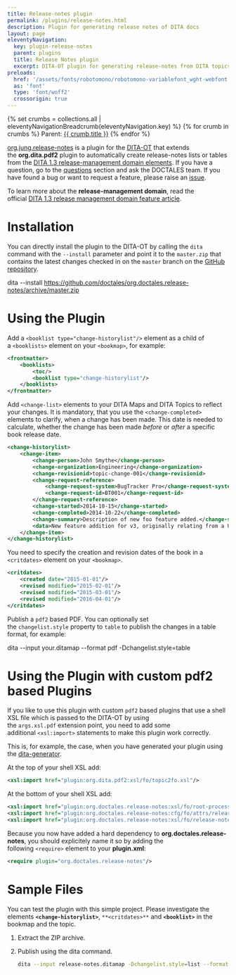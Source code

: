 ```yaml
---
title: Release-notes plugin
permalink: /plugins/release-notes.html
description: Plugin for generating release notes of DITA docs
layout: page
eleventyNavigation:
  key: plugin-release-notes
  parent: plugins
  title: Release Notes plugin
  excerpt: DITA-OT plugin for generating release-notes from DITA topics
preloads:
  href: '/assets/fonts/robotomono/robotomono-variablefont_wght-webfont.woff2'
  as: 'font'
  type: 'font/woff2'
  crossorigin: true
---
```


{% set crumbs = collections.all | eleventyNavigationBreadcrumb(eleventyNavigation.key) %}
{% for crumb in crumbs %}
Parent: <a class="crumb" href="{{ crumb.url | url }}">{{ crumb.title }}</a>
{% endfor %}

[org.jung.release-notes](https://github.com/doctales/org.doctales.release-notes) is a plugin for the [DITA-OT](http://dita-ot.github.io/) that extends the **org.dita.pdf2** plugin to automatically create release-notes lists or tables from the [DITA 1.3 release-management domain elements](http://docs.oasis-open.org/dita/dita/v1.3/os/part3-all-inclusive/archSpec/technicalContent/releaseManagement-domain.html#dita_release_management_domain_topic). If you have a question, go to the [questions](https://doctales.atlassian.net/wiki/display/J2D/questions/onboarding) section and ask the DOCTALES team. If you have found a bug or want to request a feature, please raise an [issue](https://github.com/doctales/org.doctales.javaProperties2Dita/issues).

To learn more about the **release-management domain**, read the official [DITA 1.3 release management domain feature article](https://www.oasis-open.org/committees/download.php/56339/Release_Management_WP.pdf).

  

Installation
============

You can directly install the plugin to the DITA-OT by calling the `dita` command with the `--install` parameter and point it to the `master.zip` that contains the latest changes checked in on the `master` branch on the [GitHub repository](https://github.com/doctales/org.doctales.release-notes).

dita --install https://github.com/doctales/org.doctales.release-notes/archive/master.zip

  
Using the Plugin
================

Add a `<booklist type="change-historylist"/>` element as a child of a `<booklists>` element on your `<bookmap>`, for example:

```xml
<frontmatter>
    <booklists>
        <toc/>
        <booklist type="change-historylist"/>
    </booklists>
</frontmatter>
```

Add `<change-list>` elements to your DITA Maps and DITA Topics to reflect your changes. It is mandatory, that you use the `<change-completed>` elements to clarify, when a change has been made. This date is needed to calculate, whether the change has been made _before_ or _after_ a specific book release date.

```xml
<change-historylist>
    <change-item>
        <change-person>John Smythe</change-person>
        <change-organization>Engineering</change-organization>
        <change-revisionid>topic-change-001</change-revisionid>
        <change-request-reference>
            <change-request-system>BugTracker Pro</change-request-system>
            <change-request-id>BT001</change-request-id>
        </change-request-reference>
        <change-started>2014-10-15</change-started>
        <change-completed>2014-10-22</change-completed>
        <change-summary>Description of new foo feature added.</change-summary>
        <data>New feature addition for v3, originally relating from a UI change request that came in from a customer</data>
    </change-item>
</change-historylist>
```

You need to specify the creation and revision dates of the book in a `<critdates>` element on your `<bookmap>`.

```xml
<critdates>
    <created date="2015-01-01"/>
    <revised modified="2015-02-01"/>
    <revised modified="2015-03-01"/>
    <revised modified="2016-04-01"/>
</critdates>
```

Publish a `pdf2` based PDF. You can optionally set the `changelist.style` property to `table` to publish the changes in a table format, for example:

dita --input your.ditamap --format pdf -Dchangelist.style=table

Using the Plugin with custom pdf2 based Plugins
===============================================

If you like to use this plugin with custom `pdf2` based plugins that use a shell XSL file which is passed to the DITA-OT by using the `args.xsl.pdf` extension point, you need to add some additional `<xsl:import>` statements to make this plugin work correctly.

This is, for example, the case, when you have generated your plugin using the [dita-generator](http://dita-generator-hrd.appspot.com/).

At the top of your shell XSL add:

  

```xml
<xsl:import href="plugin:org.dita.pdf2:xsl/fo/topic2fo.xsl"/>
```

At the bottom of your shell XSL add:

  

```xml
<xsl:import href="plugin:org.doctales.release-notes:xsl/fo/root-processing.xsl"/>
<xsl:import href="plugin:org.doctales.release-notes:cfg/fo/attrs/release-notes.xsl"/>
<xsl:import href="plugin:org.doctales.release-notes:xsl/fo/release-notes.xsl"/>
```

  
Because you now have added a hard dependency to **org.doctales.release-notes**, you should explicitely name it so by adding the following `<require>` element to your **plugin.xml**:

  

```xml
<require plugin="org.doctales.release-notes"/>
```

Sample Files
============

You can test the plugin with this simple project. Please investigate the elements **`<change-historylist>`**, `**<critdates>**` and **`<booklist>`** in the bookmap and the topic.

1.  Extract the ZIP archive.
2.  Publish using the dita command.
    
    ```bash
    dita --input release-notes.ditamap -Dchangelist.style=list --format pdf2
    ```